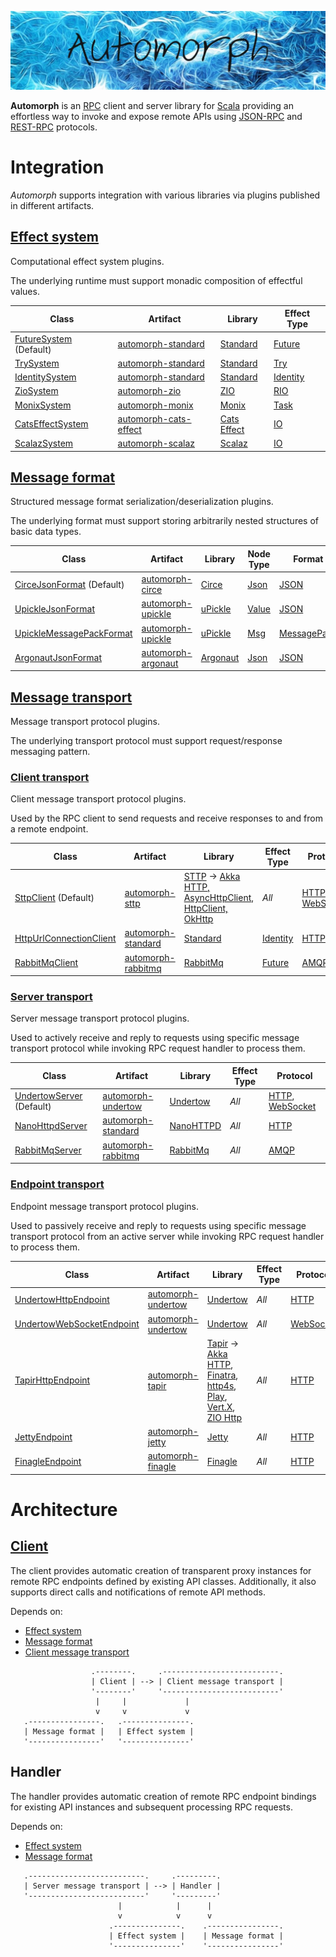 ![automorph](https://github.com/martin-ockajak/automorph/raw/main/project/images/logo.jpg)

**Automorph** is an [RPC](https://en.wikipedia.org/wiki/Remote_procedure_call) client and server library for [Scala](https://www.scala-lang.org/) providing an effortless
way to invoke and expose remote APIs using [JSON-RPC](https://www.jsonrpc.org/specification) and [REST-RPC](https://en.wikipedia.org/wiki/Representational_state_transfer) protocols.

# Integration

*Automorph* supports integration with various libraries via plugins published in different artifacts.

## [Effect system](https://www.javadoc.io/doc/io.automorph/automorph-spi_2.13/latest/automorph/spi/EffectSystem.html)

Computational effect system plugins.

The underlying runtime must support monadic composition of effectful values.

| Class | Artifact | Library | Effect Type |
| ---- | --- | --- | --- |
| [FutureSystem](https://www.javadoc.io/doc/io.automorph/automorph-standard_2.13/latest/automorph/system/FutureSystem.html) (Default) | [automorph-standard](https://mvnrepository.com/artifact/io.automorph/automorph-standard) | [Standard](https://docs.scala-lang.org/overviews/core/futures.html) | [Future](https://www.scala-lang.org/api/current/scala/concurrent/Future.html) |
| [TrySystem](https://www.javadoc.io/doc/io.automorph/automorph-standard_2.13/latest/automorph/system/TrySystem.html) | [automorph-standard](https://mvnrepository.com/artifact/io.automorph/automorph-standard) | [Standard](https://docs.scala-lang.org/overviews/scala-book/functional-error-handling.html) | [Try](https://www.scala-lang.org/api/2.13.6/scala/util/Try.html) |
| [IdentitySystem](https://www.javadoc.io/doc/io.automorph/automorph-standard_2.13/latest/automorph/system/IdentitySystem.html) | [automorph-standard](https://mvnrepository.com/artifact/io.automorph/automorph-standard) | [Standard](https://www.scala-lang.org/) | [Identity](https://www.javadoc.io/doc/io.automorph/automorph-standard_2.13/latest/automorph/system/IdentitySystem$$Identity.html) |
| [ZioSystem](https://www.javadoc.io/doc/io.automorph/automorph-zio_2.13/latest/automorph/system/ZioSystem.html) | [automorph-zio](https://mvnrepository.com/artifact/io.automorph/automorph-zio) | [ZIO](https://zio.dev/) | [RIO](https://javadoc.io/doc/dev.zio/zio_2.13/latest/zio/RIO$.html) |
| [MonixSystem](https://www.javadoc.io/doc/io.automorph/automorph-monix_2.13/latest/automorph/system/MonixSystem.html) | [automorph-monix](https://mvnrepository.com/artifact/io.automorph/automorph-monix) | [Monix](https://monix.io/) | [Task](https://monix.io/api/current/monix/eval/Task.html) |
| [CatsEffectSystem](https://www.javadoc.io/doc/io.automorph/automorph-cats-effect_2.13/latest/automorph/system/CatsEffectSystem.html) | [automorph-cats-effect](https://mvnrepository.com/artifact/io.automorph/automorph-cats-effect) | [Cats Effect](https://typelevel.org/cats-effect/) | [IO](https://www.javadoc.io/doc/org.typelevel/cats-effect_3/latest/cats/effect/IO.html) |
| [ScalazSystem](https://www.javadoc.io/doc/io.automorph/automorph-scalaz_2.13/latest/automorph/system/ScalazSystem.html) | [automorph-scalaz](https://mvnrepository.com/artifact/io.automorph/automorph-scalaz) | [Scalaz](https://github.com/scalaz) | [IO](https://www.javadoc.io/doc/org.scalaz/scalaz_2.13/latest/scalaz/effect/IO.html) |

## [Message format](https://www.javadoc.io/doc/io.automorph/automorph-spi_2.13/latest/automorph/spi/MessageFormat.html)

Structured message format serialization/deserialization plugins.

The underlying format must support storing arbitrarily nested structures of basic data types.

| Class | Artifact | Library | Node Type | Format |
| ---- | --- | --- | --- | --- |
| [CirceJsonFormat](https://www.javadoc.io/doc/io.automorph/automorph-circe_2.13/latest/automorph/format/json/CirceJsonFormat.html) (Default) | [automorph-circe](https://mvnrepository.com/artifact/io.automorph/automorph-circe) | [Circe](https://circe.github.io/circe) |[Json](https://circe.github.io/circe/api/io/circe/Json.html) | [JSON](https://www.json.org/) |
| [UpickleJsonFormat](https://www.javadoc.io/doc/io.automorph/automorph-upickle_2.13/latest/automorph/format/json/UpickleJsonFormat.html) | [automorph-upickle](https://mvnrepository.com/artifact/io.automorph/automorph-upickle) | [uPickle](https://github.com/com-lihaoyi/upickle) |[Value](http://com-lihaoyi.github.io/upickle/#uJson) | [JSON](https://www.json.org/) |
| [UpickleMessagePackFormat](https://www.javadoc.io/doc/io.automorph/automorph-upickle_2.13/latest/automorph/format/messagepack/UpickleMessagePackFormat.html) | [automorph-upickle](https://mvnrepository.com/artifact/io.automorph/automorph-upickle) | [uPickle](https://github.com/com-lihaoyi/upickle) |[Msg](http://com-lihaoyi.github.io/upickle/#uPack) | [MessagePack](https://msgpack.org/) |
| [ArgonautJsonFormat](https://www.javadoc.io/doc/io.automorph/automorph-argonaut_2.13/latest/automorph/format/json/ArgonautJsonFormat.html) | [automorph-argonaut](https://mvnrepository.com/artifact/io.automorph/automorph-argonaut) | [Argonaut](http://argonaut.io/doc/) |[Json](http://argonaut.io/scaladocs/#argonaut.Json) | [JSON](https://www.json.org/) |

## [Message transport](https://www.javadoc.io/doc/io.automorph/automorph-spi_2.13/latest/automorph/spi/MessageTransport.html)

Message transport protocol plugins.

The underlying transport protocol must support request/response messaging pattern.

### [Client transport](https://www.javadoc.io/doc/io.automorph/automorph-spi_2.13/latest/automorph/spi/ClientMessageTransport.html)

Client message transport protocol plugins.

Used by the RPC client to send requests and receive responses to and from a remote endpoint.

| Class | Artifact | Library | Effect Type | Protocol |
| ---- | --- | --- | --- | --- |
| [SttpClient](https://www.javadoc.io/doc/io.automorph/automorph-sttp_2.13/latest/automorph/transport/http/client/SttpClient.html) (Default) | [automorph-sttp](https://mvnrepository.com/artifact/io.automorph/automorph-sttp) | [STTP](https://sttp.softwaremill.com/en/latest/) -> [Akka HTTP, AsyncHttpClient, HttpClient, OkHttp](https://sttp.softwaremill.com/en/latest/backends/summary.html)| *All* | [HTTP](https://en.wikipedia.org/wiki/Hypertext_Transfer_Protocol), [WebSocket](https://en.wikipedia.org/wiki/WebSocket) |
| [HttpUrlConnectionClient](https://www.javadoc.io/doc/io.automorph/automorph-standard_2.13/latest/automorph/transport/http/client/HttpUrlConnectionClient.html) | [automorph-standard](https://mvnrepository.com/artifact/io.automorph/automorph-standard) | [Standard](https://docs.oracle.com/javase/8/docs/api/java/net/HttpURLConnection.html) | [Identity](https://www.javadoc.io/doc/io.automorph/automorph-standard_2.13/latest/automorph/system/IdentitySystem$$Identity.html) | [HTTP](https://en.wikipedia.org/wiki/Hypertext_Transfer_Protocol) |
| [RabbitMqClient](https://www.javadoc.io/doc/io.automorph/automorph-rabbitmq_2.13/latest/automorph/transport/amqp/client/RabbitMqClient.html) | [automorph-rabbitmq](https://mvnrepository.com/artifact/io.automorph/automorph-rabbitmq) | [RabbitMq](https://www.rabbitmq.com/java-client.html) | [Future](https://www.scala-lang.org/api/current/scala/concurrent/Future.html) | [AMQP](https://en.wikipedia.org/wiki/Advanced_Message_Queuing_Protocol) |

### [Server transport](https://www.javadoc.io/doc/io.automorph/automorph-spi_2.13/latest/automorph/spi/ServerMessageTransport.html)

Server message transport protocol plugins.

Used to actively receive and reply to requests using specific message transport protocol
while invoking RPC request handler to process them.

| Class | Artifact | Library | Effect Type | Protocol |
| ---- | --- | --- | --- | --- |
| [UndertowServer](https://www.javadoc.io/doc/io.automorph/automorph-undertow_2.13/latest/automorph/transport/http/server/UndertowServer.html) (Default) | [automorph-undertow](https://mvnrepository.com/artifact/io.automorph/automorph-undertow) | [Undertow](https://undertow.io/) | *All* | [HTTP](https://en.wikipedia.org/wiki/Hypertext_Transfer_Protocol), [WebSocket](https://en.wikipedia.org/wiki/WebSocket) |
| [NanoHttpdServer](https://www.javadoc.io/doc/io.automorph/automorph-standard_2.13/latest/automorph/transport/http/server/NanoHttpdServer.html) | [automorph-standard](https://mvnrepository.com/artifact/io.automorph/automorph-standard) | [NanoHTTPD](https://github.com/NanoHttpd/nanohttpd) | *All* | [HTTP](https://en.wikipedia.org/wiki/Hypertext_Transfer_Protocol) |
| [RabbitMqServer](https://www.javadoc.io/doc/io.automorph/automorph-rabbitmq_2.13/latest/automorph/transport/amqp/server/RabbitMqServer.html) | [automorph-rabbitmq](https://mvnrepository.com/artifact/io.automorph/automorph-rabbitmq) | [RabbitMq](https://www.rabbitmq.com/java-client.html) | *All* | [AMQP](https://en.wikipedia.org/wiki/Advanced_Message_Queuing_Protocol) |

### [Endpoint transport](https://www.javadoc.io/doc/io.automorph/automorph-spi_2.13/latest/automorph/spi/EndpointMessageTransport.html)

Endpoint message transport protocol plugins.
  
Used to passively receive and reply to requests using specific message transport protocol from an active server while invoking RPC request handler to process them.

| Class | Artifact | Library | Effect Type | Protocol |
| ---- | --- | --- | --- | --- |
| [UndertowHttpEndpoint](https://www.javadoc.io/doc/io.automorph/automorph-undertow_2.13/latest/automorph/transport/http/endpoint/UndertowHttpEndpoint.html) | [automorph-undertow](https://mvnrepository.com/artifact/io.automorph/automorph-undertow) | [Undertow](https://undertow.io/) | *All* | [HTTP](https://en.wikipedia.org/wiki/Hypertext_Transfer_Protocol) |
| [UndertowWebSocketEndpoint](https://www.javadoc.io/doc/io.automorph/automorph-undertow_2.13/latest/automorph/transport/websocket/endpoint/UndertowWebSocketEndpoint.html) | [automorph-undertow](https://mvnrepository.com/artifact/io.automorph/automorph-undertow) | [Undertow](https://undertow.io/) | *All* | [WebSocket](https://en.wikipedia.org/wiki/WebSocket) |
| [TapirHttpEndpoint](https://www.javadoc.io/doc/io.automorph/automorph-tapir_2.13/latest/automorph/transport/http/endpoint/TapirHttpEndpoint.html) | [automorph-tapir](https://mvnrepository.com/artifact/io.automorph/automorph-tapir) | [Tapir](https://tapir.softwaremill.com/) -> [Akka HTTP](https://tapir.softwaremill.com/en/latest/server/akkahttp.html), [Finatra](https://tapir.softwaremill.com/en/latest/server/finatra.html), [http4s](https://tapir.softwaremill.com/en/latest/server/http4s.html), [Play](https://tapir.softwaremill.com/en/latest/server/play.html), [Vert.X](https://tapir.softwaremill.com/en/latest/server/vertx.html), [ZIO Http](https://tapir.softwaremill.com/en/latest/server/ziohttp.html) | *All* | [HTTP](https://en.wikipedia.org/wiki/Hypertext_Transfer_Protocol) |
| [JettyEndpoint](https://www.javadoc.io/doc/io.automorph/automorph-jetty_2.13/latest/automorph/transport/http/endpoint/JettyEndpoint.html) | [automorph-jetty](https://mvnrepository.com/artifact/io.automorph/automorph-jetty) | [Jetty](https://www.eclipse.org/jetty/) | *All* | [HTTP](https://en.wikipedia.org/wiki/Hypertext_Transfer_Protocol) |
| [FinagleEndpoint](https://www.javadoc.io/doc/io.automorph/automorph-finagle_2.13/latest/automorph/transport/http/endpoint/FinagleEndpoint.html) | [automorph-finagle](https://mvnrepository.com/artifact/io.automorph/automorph-finagle) | [Finagle](https://twitter.github.io/finagle/) | *All* | [HTTP](https://en.wikipedia.org/wiki/Hypertext_Transfer_Protocol) |

# Architecture

## [Client](https://www.javadoc.io/doc/io.automorph/automorph-core_2.13/latest/automorph/Client.html)

The client provides automatic creation of transparent proxy instances for remote RPC endpoints defined by existing API classes. Additionally, it also
supports direct calls and notifications of remote API methods.

Depends on:

* [Effect system](https://www.javadoc.io/doc/io.automorph/automorph-spi_2.13/latest/automorph/spi/EffectSystem.html)
* [Message format](https://www.javadoc.io/doc/io.automorph/automorph-spi_2.13/latest/automorph/spi/MessageFormat.html)
* [Client message transport](https://www.javadoc.io/doc/io.automorph/automorph-spi_2.13/latest/automorph/spi/ClientMessageTransport.html)

```
                  .--------.     .--------------------------.
                  | Client | --> | Client message transport |
                  '--------'     '--------------------------'
                   |     |             |
                   v     v             v
   .----------------.   .---------------.
   | Message format |   | Effect system |
   '----------------'   '---------------'
```

## Handler

The handler provides automatic creation of remote RPC endpoint bindings for existing API instances and subsequent processing RPC requests.

Depends on:

* [Effect system](https://www.javadoc.io/doc/io.automorph/automorph-spi_2.13/latest/automorph/spi/EffectSystem.html)
* [Message format](https://www.javadoc.io/doc/io.automorph/automorph-spi_2.13/latest/automorph/spi/MessageFormat.html)

```
   .--------------------------.     .---------.
   | Server message transport | --> | Handler |
   '--------------------------'     '---------'
                        |            |      |
                        v            v      v
                      .---------------.    .----------------.
                      | Effect system |    | Message format |
                      '---------------'    '----------------'
```

